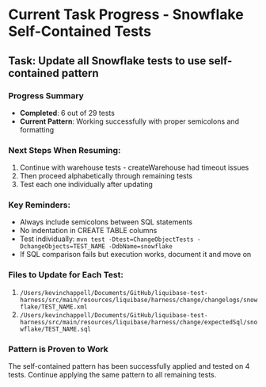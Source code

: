 # Current Task Progress - Snowflake Self-Contained Tests

## Task: Update all Snowflake tests to use self-contained pattern

### Progress Summary
- **Completed**: 6 out of 29 tests
- **Current Pattern**: Working successfully with proper semicolons and formatting

### Next Steps When Resuming:
1. Continue with warehouse tests - createWarehouse had timeout issues
2. Then proceed alphabetically through remaining tests
3. Test each one individually after updating

### Key Reminders:
- Always include semicolons between SQL statements
- No indentation in CREATE TABLE columns
- Test individually: `mvn test -Dtest=ChangeObjectTests -DchangeObjects=TEST_NAME -DdbName=snowflake`
- If SQL comparison fails but execution works, document it and move on

### Files to Update for Each Test:
1. `/Users/kevinchappell/Documents/GitHub/liquibase-test-harness/src/main/resources/liquibase/harness/change/changelogs/snowflake/TEST_NAME.xml`
2. `/Users/kevinchappell/Documents/GitHub/liquibase-test-harness/src/main/resources/liquibase/harness/change/expectedSql/snowflake/TEST_NAME.sql`

### Pattern is Proven to Work
The self-contained pattern has been successfully applied and tested on 4 tests. Continue applying the same pattern to all remaining tests.
